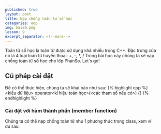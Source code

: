```yaml
---
published: true
layout: post
title: Nạp chồng toán tử số học
categories: oop
img: bai26.png
lesson: 9
excerpt_separator: <!--more-->
---
```

Toán tử số học là toán tử được sử dụng khá nhiều trong C++. Đặc trưng của nó là 4 loại toán tử huyền thoại: +, -, *, / Trong bài học này chúng ta sẽ nạp chồng toán tử số học cho lớp PhanSo. Let's go! <!--more-->
## Cú pháp cài đặt
Để có thể thực hiện, chúng ta sẽ khai báo như sau:
{% highlight cpp %}
	<kiểu dữ liệu> operator<kí hiệu toán học>(<các tham số nếu có>) {}
{% endhighlight %}
### Cài đặt với hàm thành phần (member function)
Chúng ta có thể nạp chồng toán tử như 1 phương thức trong class, xem ví dụ sau:
